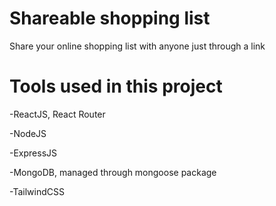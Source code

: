 # Shareable shopping list

Share your online shopping list with anyone just through a link

# Tools used in this project

-ReactJS, React Router

-NodeJS

-ExpressJS

-MongoDB, managed through mongoose package

-TailwindCSS